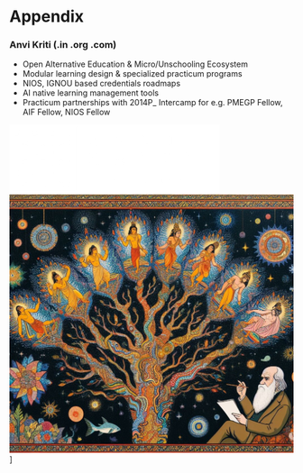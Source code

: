 # Appendix

### Anvi Kriti (.in .org .com)
- Open Alternative Education & Micro/Unschooling Ecosystem
- Modular learning design & specialized practicum programs
- NIOS, IGNOU based credentials roadmaps
- AI native learning management tools  
- Practicum partnerships with 2014P_ Intercamp for e.g. PMEGP Fellow, AIF Fellow, NIOS Fellow

![Anvi Kriti Temp Logo](../_images/ak_l.png)
![Anvi Kriti Temp Poster](../_images/ak.jpeg)]